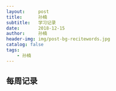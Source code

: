 ```yaml
---
layout:     post
title:      孙楠
subtitle:   学习记录
date:       2018-12-15
author:     孙楠
header-img: img/post-bg-recitewords.jpg
catalog: false
tags:
    - 孙楠
---
```

每周记录
----
